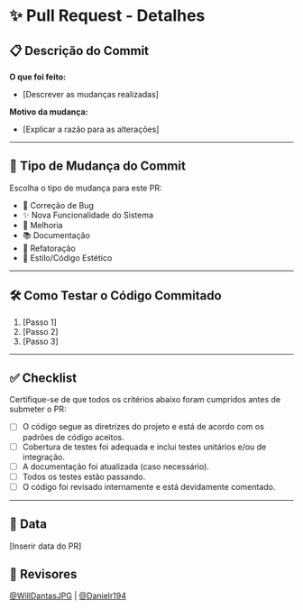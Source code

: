 # ✨ Pull Request - Detalhes

## 📋 Descrição do Commit
<!-- Descreva com clareza e precisão as alterações feitas no commit. O que motivou a mudança? Qual problema ou necessidade que está sendo resolvido? -->
**O que foi feito:**

- [Descrever as mudanças realizadas]

**Motivo da mudança:**

- [Explicar a razão para as alterações]

---

## 🐛 Tipo de Mudança do Commit
Escolha o tipo de mudança para este PR:
- 🐞 Correção de Bug
- ✨ Nova Funcionalidade do Sistema
- 📝 Melhoria
- 📚 Documentação
- 🔄 Refatoração
- 🎨 Estilo/Código Estético

---

## 🛠 Como Testar o Código Commitado
<!-- Detalhe os passos para garantir que suas mudanças funcionam como esperado. Certifique-se de que seja fácil reproduzir. -->
1. [Passo 1]
2. [Passo 2]
3. [Passo 3]

---

## ✅ Checklist
Certifique-se de que todos os critérios abaixo foram cumpridos antes de submeter o PR:
- [ ] O código segue as diretrizes do projeto e está de acordo com os padrões de código aceitos.
- [ ] Cobertura de testes foi adequada e inclui testes unitários e/ou de integração.
- [ ] A documentação foi atualizada (caso necessário).
- [ ] Todos os testes estão passando.
- [ ] O código foi revisado internamente e está devidamente comentado.

---

## 📅 Data
[Inserir data do PR]

## 📝 Revisores
[@WillDantasJPG](https://github.com/WillDantasJPG) | [@Danielr194](https://github.com/Danielr194)


